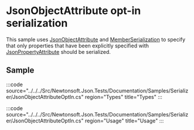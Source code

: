 ﻿# JsonObjectAttribute opt-in serialization

This sample uses [JsonObjectAttribute](/api/newtonsoft/json/jsonobjectattribute/) and [MemberSerialization](/api/newtonsoft/json/memberserialization/) to specify that  only properties that have been explicitly specified with [JsonPropertyAttribute](/api/newtonsoft/json/jsonpropertyattribute/) should be serialized.

## Sample

:::code source="../../../Src/Newtonsoft.Json.Tests/Documentation/Samples/Serializer/JsonObjectAttributeOptIn.cs" region="Types" title="Types" :::

:::code source="../../../Src/Newtonsoft.Json.Tests/Documentation/Samples/Serializer/JsonObjectAttributeOptIn.cs" region="Usage" title="Usage" :::
